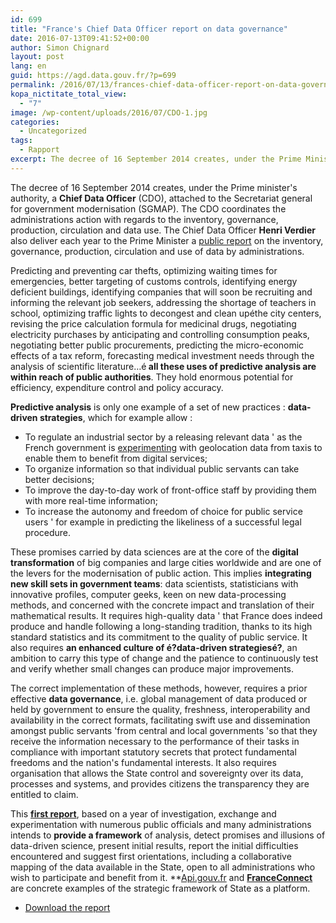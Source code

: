 ```yaml
---
id: 699
title: "France's Chief Data Officer report on data governance"
date: 2016-07-13T09:41:52+00:00
author: Simon Chignard
layout: post
lang: en
guid: https://agd.data.gouv.fr/?p=699
permalink: /2016/07/13/frances-chief-data-officer-report-on-data-governance/
kopa_nictitate_total_view:
  - "7"
image: /wp-content/uploads/2016/07/CDO-1.jpg
categories:
  - Uncategorized
tags:
  - Rapport
excerpt: The decree of 16 September 2014 creates, under the Prime Minister's authority, a **Chief Data Officer** (CDO), attached to the Secretariat-General for Government Modernisation (SGMAP). The CDO coordinates the administrations' action with regards to the inventory, governance, production, circulation and data use. The Chief Data Officer **Henri Verdier** also deliver each year to the Prime Minister a public report on the inventory, governance, production, circulation and use of data by administrations.
---
```


The decree of 16 September 2014 creates, under the Prime minister's authority, a **Chief Data Officer** (CDO), attached to the Secretariat general for government modernisation (SGMAP). The CDO coordinates the administrations action with regards to the inventory, governance, production, circulation and data use. The Chief Data Officer **Henri Verdier** also deliver each year to the Prime Minister a <a href="https://agd.data.gouv.fr/wp-content/uploads/2016/07/2016_06_20-rapport-AGD-EN-v4.pdf">public report</a> on the inventory, governance, production, circulation and use of data by administrations.

Predicting and preventing car thefts, optimizing waiting times for emergencies, better targeting of customs controls, identifying energy deficient buildings, identifying companies that will soon be recruiting and informing the relevant job seekers, addressing the shortage of teachers in school, optimizing traffic lights to decongest and clean upéthe city centers, revising the price calculation formula for medicinal drugs, negotiating electricity purchases by anticipating and controlling consumption peaks, negotiating better public procurements, predicting the micro-economic effects of a tax reform, forecasting medical investment needs through the analysis of scientific literature&#8230;é<strong> all these uses of predictive analysis are within reach of public authorities</strong>. They hold enormous potential for efficiency, expenditure control and policy accuracy.

<strong>Predictive analysis</strong> is only one example of a set of new practices : <strong>data-driven strategies</strong>, which for example allow :

* To regulate an industrial sector by a releasing relevant data ' as the French government is <a href="https://le.taxi">experimenting</a> with geolocation data from taxis to enable them to benefit from digital services;
* To organize information so that individual public servants can take better decisions;
* To improve the day-to-day work of front-office staff by providing them with more real-time information;
* To increase the autonomy and freedom of choice for public service users ' for example in predicting the likeliness of a successful legal procedure.

These promises carried by data sciences are at the core of the **digital transformation** of big companies and large cities worldwide and are one of the levers for the modernisation of public action. This implies **integrating new skill sets in government teams**: data scientists, statisticians with innovative profiles, computer geeks, keen on new data-processing methods, and concerned with the concrete impact and translation of their mathematical results. It requires high-quality data ' that France does indeed produce and handle following a long-standing tradition, thanks to its high standard statistics and its commitment to the quality of public service. It also requires **an enhanced culture of é?data-driven strategiesé?**, an ambition to carry this type of change and the patience to continuously test and verify whether small changes can produce major improvements.

The correct implementation of these methods, however, requires a prior effective **data governance**, i.e. global management of data produced or held by government to ensure the quality, freshness, interoperability and availability in the correct formats, facilitating swift use and dissemination amongst public servants 'from central and local governments 'so that they receive the information necessary to the performance of their tasks in compliance with important statutory secrets that protect fundamental freedoms and the nation's fundamental interests. It also requires organisation that allows the State control and sovereignty over its data, processes and systems, and provides citizens the transparency they are entitled to claim.

This **[first report](https://agd.data.gouv.fr/wp-content/uploads/2016/07/2016_06_20-rapport-AGD-EN-v4.pdf)**, based on a year of investigation, exchange and experimentation with numerous public officials and many administrations intends to **provide a framework** of analysis, detect promises and illusions of data-driven science, present initial results, report the initial difficulties encountered and suggest first orientations, including a collaborative mapping of the data available in the State, open to all administrations who wish to participate and benefit from it. **[Api.gouv.fr](https://api.gouv.fr) and [**FranceConnect**](https://api.gouv.fr/api/franceconnect.html) are concrete examples of the strategic framework of State as a platform.

* [Download the report](https://agd.data.gouv.fr/wp-content/uploads/2016/07/2016_06_20-rapport-AGD-EN-v4.pdf)
